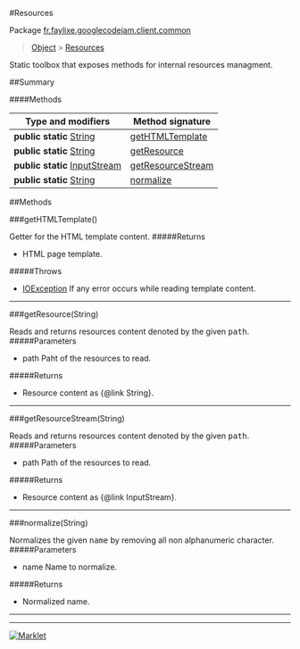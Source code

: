 #Resources

Package [fr.faylixe.googlecodejam.client.common](README.md)<br>
> [Object](../../../../ava/lang/Object.md) > [Resources](Resources.md)

<p>Static toolbox that exposes methods for internal resources managment.</p>

##Summary

####Methods

Type and modifiers | Method signature
 --- | --- 
**public static** [String](../../../../ava/lang/String.md) | [getHTMLTemplate](gethtmltemplate)
**public static** [String](../../../../ava/lang/String.md) | [getResource](getresourcestring)
**public static** [InputStream](../../../../ava/io/InputStream.md) | [getResourceStream](getresourcestreamstring)
**public static** [String](../../../../ava/lang/String.md) | [normalize](normalizestring)


##Methods

###getHTMLTemplate()


Getter for the HTML template content.
#####Returns


* HTML page template.

#####Throws

* [IOException](../../../../ava/io/IOException.md) If any error occurs while reading template content.

---
###getResource(String)


Reads and returns resources content denoted by the
 given <tt>path</tt>.
#####Parameters


* path Paht of the resources to read.

#####Returns


* Resource content as {@link String}.

---
###getResourceStream(String)


Reads and returns resources content denoted by the
 given <tt>path</tt>.
#####Parameters


* path Path of the resources to read.

#####Returns


* Resource content as {@link InputStream}.

---
###normalize(String)


Normalizes the given <tt>name</tt> by removing
 all non alphanumeric character.
#####Parameters


* name Name to normalize.

#####Returns


* Normalized name.

---
---
[![Marklet](https://img.shields.io/badge/Generated%20by-Marklet-green.svg)](https://github.com/Faylixe/marklet)